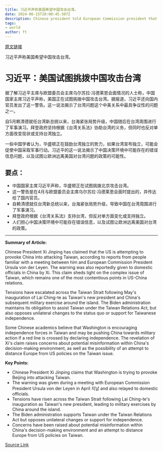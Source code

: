 ```yaml
---
title: 习近平声称美国希望中国攻击台湾。
date: 2024-06-15T20:00:45.507Z
description: Chinese president told European Commission president that Washington was trying to goad Beijing into war
tags: 
- world
author: ft
---
```


[原文链接](https://ft.com/content/7d6ca06c-d098-4a48-818e-112b97a9497a)

习近平声称美国希望中国攻击台湾。

# 习近平：美国试图挑拨中国攻击台湾

据了解习近平主席与欧盟委员会主席乌尔苏拉·冯德莱恩会面情况的人士称，中国国家主席习近平声称，美国正在试图挑拨中国攻击台湾。据报道，习近平还向国内官员发出了这一警告。这一说法揭示了台湾问题这个中美关系中最具争议性的问题之一。

自5月赖清德就任台湾新总统以来，台海紧张局势升级，中国随后在台湾周围进行了军事演习。拜登政府坚持根据《台湾关系法》协助台湾的义务，但同时也反对单方面改变现状或支持台湾独立。

一些中国学者认为，华盛顿正在鼓励台湾独立的势力，如果台湾宣布独立，可能会促使中国采取军事行动。习近平的这一说法揭示了中国决策环境中可能存在的错误信息问题，以及试图让欧洲远离美国对台湾问题的政策的可能性。

## 要点：
- 中国国家主席习近平声称，华盛顿正在试图挑拨北京攻击台湾。
- 这一警告是在4月与欧盟委员会主席乌尔苏拉·冯德莱恩会面时提出的，并传达给了国内官员。
- 自赖清德就任台湾新总统以来，台海紧张局势升级，导致中国在台湾周围进行了军事演习。
- 拜登政府根据《台湾关系法》支持台湾，但反对单方面变化或支持独立。
- 人们担心中国决策环境中可能存在错误信息，以及试图让欧洲远离美国对台湾的政策。

---

 **Summary of Article:**

Chinese President Xi Jinping has claimed that the US is attempting to provoke China into attacking Taiwan, according to reports from people familiar with a meeting between him and European Commission President Ursula von der Leyen. The warning was also reportedly given to domestic officials in China by Xi. This claim sheds light on the complex issue of Taiwan, which remains one of the most contentious points in US-China relations.

Tensions have escalated across the Taiwan Strait following May's inauguration of Lai Ching-te as Taiwan's new president and China's subsequent military exercise around the island. The Biden administration maintains its obligation to assist Taiwan under the Taiwan Relations Act, but also opposes unilateral changes to the status quo or support for Taiwanese independence.

Some Chinese academics believe that Washington is encouraging independence forces in Taiwan and may be pushing China towards military action if a red line is crossed by declaring independence. The revelation of Xi's claim raises concerns about potential misinformation within China's decision-making environment, as well as the possibility of an attempt to distance Europe from US policies on the Taiwan issue.

**Key Points:**

- Chinese President Xi Jinping claims that Washington is trying to provoke Beijing into attacking Taiwan.
- The warning was given during a meeting with European Commission President Ursula von der Leyen in April 지날 and also relayed to domestic officials.
- Tensions have risen across the Taiwan Strait following Lai Ching-te's inauguration as Taiwan's new president, leading to military exercises by China around the island.
- The Biden administration supports Taiwan under the Taiwan Relations Act but opposes unilateral changes or support for independence.
- Concerns have been raised about potential misinformation within China's decision-making environment and an attempt to distance Europe from US policies on Taiwan.

[Source Link](https://ft.com/content/7d6ca06c-d098-4a48-818e-112b97a9497a)

